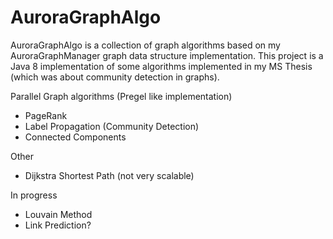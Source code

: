 AuroraGraphAlgo
===============

AuroraGraphAlgo is a collection of graph algorithms based on my AuroraGraphManager graph data structure
implementation. This project is a Java 8 implementation of some algorithms implemented in my MS Thesis
(which was about community detection in graphs).

Parallel Graph algorithms (Pregel like implementation)
<ul>
	<li>PageRank</li>
	<li>Label Propagation (Community Detection)</li>
	<li>Connected Components</li>
</ul>

Other
<ul>
	<li>Dijkstra Shortest Path (not very scalable)</li>
</ul>

In progress
<ul>
	<li>Louvain Method</li>
	<li>Link Prediction?</li>
</ul>
